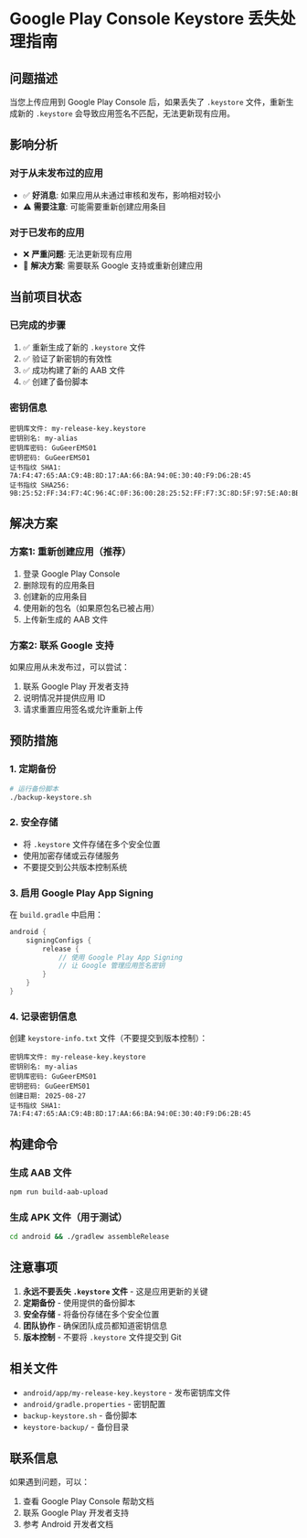 # Google Play Console Keystore 丢失处理指南

## 问题描述

当您上传应用到 Google Play Console 后，如果丢失了 `.keystore` 文件，重新生成新的 `.keystore` 会导致应用签名不匹配，无法更新现有应用。

## 影响分析

### 对于从未发布过的应用
- ✅ **好消息**: 如果应用从未通过审核和发布，影响相对较小
- ⚠️ **需要注意**: 可能需要重新创建应用条目

### 对于已发布的应用
- ❌ **严重问题**: 无法更新现有应用
- 🔄 **解决方案**: 需要联系 Google 支持或重新创建应用

## 当前项目状态

### 已完成的步骤
1. ✅ 重新生成了新的 `.keystore` 文件
2. ✅ 验证了新密钥的有效性
3. ✅ 成功构建了新的 AAB 文件
4. ✅ 创建了备份脚本

### 密钥信息
```
密钥库文件: my-release-key.keystore
密钥别名: my-alias
密钥库密码: GuGeerEMS01
密钥密码: GuGeerEMS01
证书指纹 SHA1: 7A:F4:47:65:AA:C9:4B:8D:17:AA:66:BA:94:0E:30:40:F9:D6:2B:45
证书指纹 SHA256: 9B:25:52:FF:34:F7:4C:96:4C:0F:36:00:28:25:52:FF:F7:3C:8D:5F:97:5E:A0:BB:83:98:04:2C:F7:48:40:58
```

## 解决方案

### 方案1: 重新创建应用（推荐）
1. 登录 Google Play Console
2. 删除现有的应用条目
3. 创建新的应用条目
4. 使用新的包名（如果原包名已被占用）
5. 上传新生成的 AAB 文件

### 方案2: 联系 Google 支持
如果应用从未发布过，可以尝试：
1. 联系 Google Play 开发者支持
2. 说明情况并提供应用 ID
3. 请求重置应用签名或允许重新上传

## 预防措施

### 1. 定期备份
```bash
# 运行备份脚本
./backup-keystore.sh
```

### 2. 安全存储
- 将 `.keystore` 文件存储在多个安全位置
- 使用加密存储或云存储服务
- 不要提交到公共版本控制系统

### 3. 启用 Google Play App Signing
在 `build.gradle` 中启用：
```gradle
android {
    signingConfigs {
        release {
            // 使用 Google Play App Signing
            // 让 Google 管理应用签名密钥
        }
    }
}
```

### 4. 记录密钥信息
创建 `keystore-info.txt` 文件（不要提交到版本控制）：
```
密钥库文件: my-release-key.keystore
密钥别名: my-alias
密钥库密码: GuGeerEMS01
密钥密码: GuGeerEMS01
创建日期: 2025-08-27
证书指纹 SHA1: 7A:F4:47:65:AA:C9:4B:8D:17:AA:66:BA:94:0E:30:40:F9:D6:2B:45
```

## 构建命令

### 生成 AAB 文件
```bash
npm run build-aab-upload
```

### 生成 APK 文件（用于测试）
```bash
cd android && ./gradlew assembleRelease
```

## 注意事项

1. **永远不要丢失 `.keystore` 文件** - 这是应用更新的关键
2. **定期备份** - 使用提供的备份脚本
3. **安全存储** - 将备份存储在多个安全位置
4. **团队协作** - 确保团队成员都知道密钥信息
5. **版本控制** - 不要将 `.keystore` 文件提交到 Git

## 相关文件

- `android/app/my-release-key.keystore` - 发布密钥库文件
- `android/gradle.properties` - 密钥配置
- `backup-keystore.sh` - 备份脚本
- `keystore-backup/` - 备份目录

## 联系信息

如果遇到问题，可以：
1. 查看 Google Play Console 帮助文档
2. 联系 Google Play 开发者支持
3. 参考 Android 开发者文档
